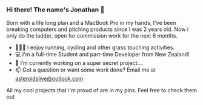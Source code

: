 ### Hi there! The name's Jonathan 👋 
Born with a life long plan and a MacBook Pro in my hands, I've been breaking computers and pitching products since I was 2 years old. Now i only do the ladder, open for commission work for the next 6 months.

- 🏃🏼‍♂️ I enjoy running, cycling and other grass touching activities.
- 💻 I'm a full-time Student and part-time Developer from New Zealand!
- 🔭 I’m currently working on a super secret project....
- 📫 Got a question or want some work done? Email me at asteroidslive@outlook.com 

All my cool projects that i'm proud of are in my pins. Feel free to check them out
